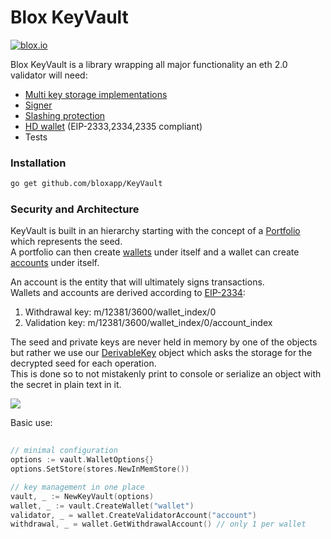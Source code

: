 # Blox KeyVault


[![blox.io](https://s3.us-east-2.amazonaws.com/app-files.blox.io/static/media/powered_by.png)](https://blox.io)

Blox KeyVault is a library wrapping all major functionality an eth 2.0 validator will need:
  - [Multi key storage implementations](https://github.com/bloxapp/KeyVault/tree/master/stores)
  - [Signer](https://github.com/bloxapp/KeyVault/tree/master/validator_signer)
  - [Slashing protection](https://github.com/bloxapp/KeyVault/tree/master/slashing_protectors)
  - [HD wallet](https://github.com/bloxapp/KeyVault/tree/master/wallet_hd) (EIP-2333,2334,2335 compliant)
  - Tests

### Installation

 ```sh
go get github.com/bloxapp/KeyVault
   ```

### Security and Architecture
KeyVault is built in an hierarchy starting with the concept of a [Portfolio](https://github.com/bloxapp/KeyVault/blob/master/core/portfolio.go) which represents the seed.<br/>
A portfolio can then create [wallets](https://github.com/bloxapp/KeyVault/blob/master/core/wallet.go) under itself and a wallet can create [accounts](https://github.com/bloxapp/KeyVault/blob/master/core/account.go) under itself.

An account is the entity that will ultimately signs transactions.<br/> 
Wallets and accounts are derived according to [EIP-2334](https://github.com/ethereum/EIPs/blob/master/EIPS/eip-2334.md#validator-keys):<br/>
1) Withdrawal key: m/12381/3600/wallet_index/0<br/>
2) Validation key: m/12381/3600/wallet_index/0/account_index

The seed and private keys are never held in memory by one of the objects but rather we use our [DerivableKey](https://github.com/bloxapp/KeyVault/blob/master/core/derivable_key.go) object which asks the storage for the decrypted seed for each operation.<br/>
This is done so to not mistakenly print to console or serialize an object with the secret in plain text in it.

![](https://github.com/bloxapp/KeyVault/blob/master/images/arch_overview.png?raw=true)


Basic use:
```go
	
// minimal configuration
options := vault.WalletOptions{}
options.SetStore(stores.NewInMemStore())

// key management in one place
vault, _ := NewKeyVault(options)
wallet, _ := vault.CreateWallet("wallet")
validator, _ = wallet.CreateValidatorAccount("account")
withdrawal, _ = wallet.GetWithdrawalAccount() // only 1 per wallet
```
